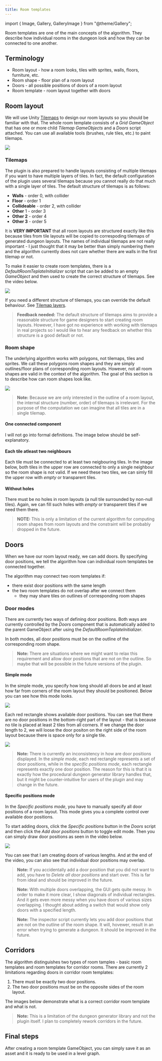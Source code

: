 ```yaml
---
title: Room templates
---
```


import { Image, Gallery, GalleryImage } from "@theme/Gallery";

Room templates are one of the main concepts of the algorithm. They describe how individual rooms in the dungeon look and how they can be connected to one another. 

## Terminology
- Room layout - how a room looks, tiles with sprites, walls, floors, furniture, etc.
- Room shape - floor plan of a room layout
- Doors - all possible positions of doors of a room layout
- Room template - room layout together with doors

## Room layout

We will use Unity [Tilemaps](https://docs.unity3d.com/Manual/class-Tilemap.html) to design our room layouts so you should be familiar with that. The whole room template consists of a *Grid* *GameObject* that has one or more child *Tilemap* *GameObjects* and a *Doors* script attached. You can use all available tools (brushes, rule tiles, etc.) to paint tilemaps. 

<Image src="img/original/room_layout.png" caption="Example room layout" />

### Tilemaps

The plugin is also prepared to handle layouts consisting of multiple tilemaps if you want to have multiple layers of tiles. In fact, the default configuration of the plugin uses several tilemaps because you cannot really do that much with a single layer of tiles. The default structure of tilemaps is as follows:

- **Walls** - order 0, with collider
- **Floor** - order 1 
- **Collideable** - order 2, with collider
- **Other** 1 - order 3
- **Other 2** - order 4
- **Other 3** - order 5

It is **VERY IMPORTANT** that all room layouts are structured exactly like this because tiles from tile layouts will be copied to correspoding tilemaps of generated dungeon layouts. The names of individual tilemaps are not really important - I just thought that it may be better than simply numbering them and the algorithm currently does not care whether there are walls in the first tilemap or not.

To make it easier to create room templates, there is a *DefaultRoomTeplateInitializer* script that can be added to an empty *GameObject* and then used to create the correct structure of tilemaps. See the video below.

<Image src="img/original/creating_tilemaps.gif" caption="Initializing tilemaps using the DefaultRoomTeplateInitializer script" />

If you need a different structure of tilemaps, you can override the default behaviour. See [Tilemap layers](tilemapLayers.md).

> **Feedback needed:** The default structure of tilemaps aims to provide a reasonable structure for game designers to start creating room layouts. However, I have got no experience with working with tilemaps in real projects so I would like to hear any feedback on whether this structure is a good default or not.

### Room shape

The underlying algorithm works with polygons, not tilemaps, tiles and sprites. We call these polygons room shapes and they are simply outlines/floor plans of corresponding room layouts. However, not all room shapes are valid in the context of the algorithm. The goal of this section is to describe how can room shapes look like.

<Image src="img/original/room_shape.png" caption="The green outline shows the room shape of a corresponding room layout" />

> **Note:** Because we are only interested in the outline of a room layout, the internal structure (number, order) of tilemaps is irrelevant. For the purpose of the computation we can imagine that all tiles are in a single tilemap.

#### One connected component

I will not go into formal definitions. The image below should be self-explanatory.

<Gallery cols={2} fixedHeight>
    <GalleryImage src="img/original/one_connected_component_nok.png" caption="Wrong" />
    <GalleryImage src="img/original/one_connected_component_ok.png" caption="Correct" />
</Gallery>

#### Each tile atleast two neighbours

Each tile must be connected to at least two neigbouring tiles. In the image below, both tiles in the upper row are connected to only a single neighbour so the room shape is not valid. If we need these two tiles, we can simly fill the upper row with *empty* or transparent tiles.

<Gallery cols={2} fixedHeight>
    <GalleryImage src="img/original/at_least_two_neighbours_nok.png" caption="Wrong" />
    <GalleryImage src="img/original/at_least_two_neighbours_ok.png" caption="Correct" />
</Gallery>

#### Without holes

There must be no holes in room layouts (a null tile surrounded by non-null tiles). Again, we can fill such holes with *empty* or transparent tiles if we need them there.

<Gallery cols={2} fixedHeight>
    <GalleryImage src="img/original/no_holes_nok.png" caption="Wrong" />
    <GalleryImage src="img/original/no_holes_ok.png" caption="Correct" />
</Gallery>

> **NOTE:** This is only a limitation of the current algorithm for computing room shapes from room layouts and the constraint will be probably dropped in the future.

## Doors

When we have our room layout ready, we can add doors. By specifying door positions, we tell the algorithm how can individual room templates be connected together.

The algorithm may connect two room templates if:
- there exist door positions with the same length
- the two room templates do not overlap after we connect them
    - they may share tiles on outlines of corresponding room shapes

### Door modes

There are currently two ways of defining door positions. Both ways are currently controlled by the *Doors* component that is automatically added to the parent GameObject after using the *DefaultRoomTeplateInitializer*.

In both modes, all door positions must be on the outline of the corresponding room shape.

> **Note:** There are situations where we might want to relax this requirement and allow door positions that are not on the outline. So maybe that will be possible in the future versions of the plugin.

#### Simple mode

In the simple mode, you specify how long should all doors be and at least how far from corners of the room layout they should be positioned. Below you can see how this mode looks.

<Image src="img/original/doors_simple1.png" caption="Simple door mode - length 1, distance from corners 2" />

Each red rectangle shows available door positions. You can see that there are no door positions in the bottom-right part of the layout - that is because no tile is placed at least 2 tiles from all corners. If we change the door length to 2, we will loose the door positon on the right side of the room layout because there is space only for a single tile.

<Image src="img/original/doors_simple2.png" caption="Simple door mode - length 2, distance from corners 2" />

> **Note:** There is currently an inconsistency in how are door positions displayed. In the *simple mode*, each red rectangle represents a set of door positions, while in the *specific positions mode*, each rectangle represents exactly one door position. The reason for this is that it is exactly how the procedural dungeon generator library handles that, but it might be counter-intuitive for users of the plugin and may change in the future.

#### Specific positions mode

In the *Specific positions mode*, you have to manually specify all door positions of a room layout. This mode gives you a complete control over available door positions.

To start adding doors, click the *Specific positions* button in the *Doors* script and then click the *Add door positions* button to toggle edit mode. Then you can simply draw door positions as seen in the video below.

<Image src="img/original/doors_specific1.gif" caption="Specific positions mode" />

You can see that I am creating doors of various lengths. And at the end of the video, you can also see that individual door positions may overlap.

> **Note:** If you accidentally add a door position that you did not want to add, you have to *Delete all door positions* and start over. This is far from ideal and should be improved in the future.

> **Note:** With multiple doors overlapping, the GUI gets quite messy. In order to make it more clear, I show diagonals of individual rectangles. And it gets even more messy when you have doors of various sizes overlapping. I thought about adding a switch that would show only doors with a specified length.

> **Note:** The inspector script currently lets you add door positions that are not on the outline of the room shape. It will, hovewer, result in an error when trying to generate a dungeon. It should be improved in the future.

## Corridors

The algorithm distinguishes two types of room tamples - basic room templates and room templates for corridor rooms. There are currently 2 limitations regarding doors in corridor room templates:
1. There must be exactly two door positions.
2. The two door positions must be on the opposite sides of the room layout.

The images below demonstrate what is a correct corridor room template and what is not.

<Gallery cols={2} fixedHeight>
    <GalleryImage src="img/original/corridor_ok1.png" caption="Wrong" />
    <GalleryImage src="img/original/corridor_ok2.png" caption="Correct" />
    <GalleryImage src="img/original/corridor_nok1.png" caption="Wrong - Doors not on opposite sides" />
    <GalleryImage src="img/original/corridor_nok2.png" caption="Wrong - More than 2 door positions" />
</Gallery>

> **Note:** This is a limitation of the dungeon generator library and not the plugin itself. I plan to completely rework corridors in the future.

## Final steps

After creating a room template GameObject, you can simply save it as an asset and it is ready to be used in a level graph.